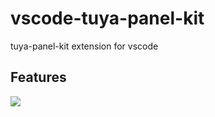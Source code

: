 # vscode-tuya-panel-kit

tuya-panel-kit extension for vscode

## Features

![](https://cdn.jsdelivr.net/gh/youngjuning/images/202112141645327.png)
